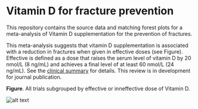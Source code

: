 Vitamin D for fracture prevention
=================================

This repository contains the source data and matching forest plots for a meta-analysis of Vitamin D supplementation for the prevention of fractures.

This meta-analysis suggests that vitamin D supplementation is associated with a reduction in fractures when given in effective doses (see Figure). Effective is defined as a dose that raises the serum level of vitamin D by 20 nmol/L (8 ng/mL) and achieves a final level of at least 60 nmol/L (24 ng/mL). See the [clinical summary](https://github.com/badgettrg/Vitamin-D-for-fracture-prevention/wiki/Clinical-summary) for details. This review is in development for journal publication.

**Figure**. All trials subgrouped by effective or inneffective dose of Vitamin D. 

![alt text](https://raw.github.com/badgettrg/Vitamin-D-for-fracture-prevention/master/forest%20plots/all%20trials%20subgrouped%20by%20effective%20dose%20of%20vitamin%20D.png "Principle results")


